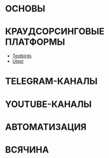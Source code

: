 # ОСНОВЫ
# КРАУДСОРСИНГОВЫЕ ПЛАТФОРМЫ
- [Testbirds](https://nest.testbirds.com/home/tester)
- [Utest](https://www.utest.com)
# TELEGRAM-КАНАЛЫ
# YOUTUBE-КАНАЛЫ
# АВТОМАТИЗАЦИЯ
# ВСЯЧИНА
